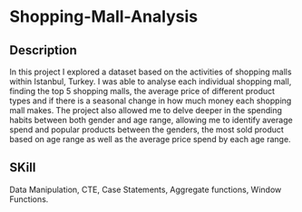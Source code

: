 # Shopping-Mall-Analysis 

## Description
In this project I explored a dataset based on the activities of shopping malls within Istanbul, Turkey. I was able to analyse each individual shopping mall, finding the top 5 shopping malls, the average price of different product types and if there is a seasonal change in how much money each shopping mall makes. The project also allowed me to delve deeper in the spending habits between both gender and age range, allowing me to identify average spend and popular products between the genders, the most sold product based on age range as well as the average price spend by each age range.

## SKill
Data Manipulation, CTE, Case Statements, Aggregate functions, Window Functions.
